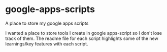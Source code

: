 # google-apps-scripts
A place to store my google apps scripts

I wanted a place to store tools I create in google apps-script so I don't lose track of them.  The readme file for each script highlights some of the new learnings/key features with each script.



